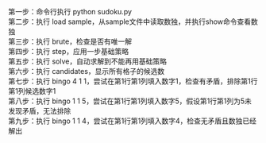 第一步：命令行执行 python sudoku.py  
第二步：执行 load sample，从sample文件中读取数独，并执行show命令查看数独  
第三步：执行 brute，检查是否有唯一解  
第四步：执行 step，应用一步基础策略  
第五步：执行 solve，自动求解到不能再用基础策略  
第六步：执行 candidates，显示所有格子的候选数  
第七步：执行 bingo 4 1 1，尝试在第1行第1列填入数字1，检查有矛盾，排除第1行第1列候选数字1  
第八步：执行 bingo 1 1 5，尝试在第1行第1列填入数字5，假设第1行第1列为5未发现矛盾，无法排除  
第九步：执行 bingo 1 1 4，尝试在第1行第1列填入数字4，检查无矛盾且数独已经解出  
